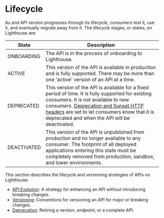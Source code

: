 # Lifecycle

As and API version progresses through its lifecycle, consumers test it, use it, and eventually migrate away from it. 
The lifecycle stages, or states, on Lighthouse are:

| State       | Description                                                                                                                                                                                                                                                                                                  |
|-------------|--------------------------------------------------------------------------------------------------------------------------------------------------------------------------------------------------------------------------------------------------------------------------------------------------------------|
| ONBOARDING  | The API is in the process of onboarding to Lighthouse.                                                                                                                                                                                                                                                       |
| ACTIVE      | This version of the API is available in production and is fully supported. There may be more than one 'active' version of an API at a time.                                                                                                                                                                  |
| DEPRECATED  | This version of the API is available for a fixed period of time. It is fully supported for existing consumers. It is not available to new consumers. [Deprecation and Sunset HTTP headers](deprecation/#headers_1) are set to let consumers know that it is deprecated and when the API will be deactivated. |
| DEACTIVATED | This version of the API is unpublished from production and no longer available to any consumer. The footprint of all deployed applications entering this state must be completely removed from production, sandbox, and lower environments.                                                                  |

This section describes the lifecycle and versioning strategies of APIs on Lighthouse:

- [API Evolution](api-evolution): A strategy for enhancing an API without introducing breaking changes.
- [Versioning](versioning): Conventions for versioning an API for major or breaking changes.
- [Deprecation](deprecation): Retiring a version, endpoint, or a complete API.
